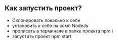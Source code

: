 ## Как запустить проект?

- Склонировать локально к себе
- установить к себе на комп NodeJs
- прописать в терминале в папке проекта npm i
- запустить проект npm start
